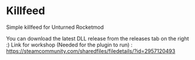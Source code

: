 # Killfeed
Simple killfeed for Unturned Rocketmod

You can download the latest DLL release from the releases tab on the right :)
Link for workshop (Needed for the plugin to run) : https://steamcommunity.com/sharedfiles/filedetails/?id=2957120493
